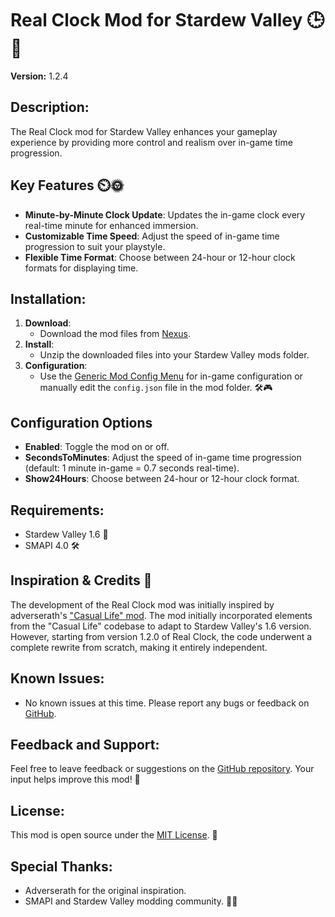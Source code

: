 # Real Clock Mod for Stardew Valley 🕒🌱

**Version:** 1.2.4

## Description:
The Real Clock mod for Stardew Valley enhances your gameplay experience by providing more control and realism over in-game time progression.

## Key Features ⏲️🌞
- **Minute-by-Minute Clock Update**: Updates the in-game clock every real-time minute for enhanced immersion.
- **Customizable Time Speed**: Adjust the speed of in-game time progression to suit your playstyle.
- **Flexible Time Format**: Choose between 24-hour or 12-hour clock formats for displaying time.

## Installation:
1. **Download**:
   - Download the mod files from [Nexus](https://www.nexusmods.com/stardewvalley/mods/21726).
2. **Install**:
   - Unzip the downloaded files into your Stardew Valley mods folder.
3. **Configuration**:
   - Use the [Generic Mod Config Menu](https://www.nexusmods.com/stardewvalley/mods/5098) for in-game configuration or manually edit the `config.json` file in the mod folder. 🛠️🎮

## Configuration Options

- **Enabled**: Toggle the mod on or off.
- **SecondsToMinutes**: Adjust the speed of in-game time progression (default: 1 minute in-game = 0.7 seconds real-time).
- **Show24Hours**: Choose between 24-hour or 12-hour clock format.
  
## Requirements:
- Stardew Valley 1.6 🌾
- SMAPI 4.0 🛠️

## Inspiration & Credits 🌟
The development of the Real Clock mod was initially inspired by adverserath's ["Casual Life" mod](https://www.nexusmods.com/stardewvalley/mods/6011). The mod initially incorporated elements from the "Casual Life" codebase to adapt to Stardew Valley's 1.6 version. However, starting from version 1.2.0 of Real Clock, the code underwent a complete rewrite from scratch, making it entirely independent.

## Known Issues:
- No known issues at this time. Please report any bugs or feedback on [GitHub](https://github.com/thimadera/StardewMods/issues).

## Feedback and Support:
Feel free to leave feedback or suggestions on the [GitHub repository](https://github.com/thimadera/StardewMods/issues). Your input helps improve this mod! 🌟

## License:
This mod is open source under the [MIT License](../LICENSE). 📜

## Special Thanks:
- Adverserath for the original inspiration.
- SMAPI and Stardew Valley modding community. 🌱✨
